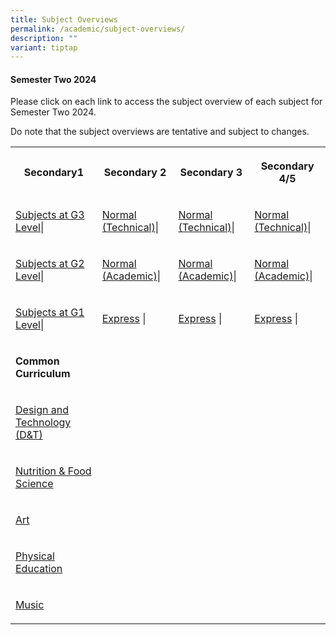 ```yaml
---
title: Subject Overviews
permalink: /academic/subject-overviews/
description: ""
variant: tiptap
---
```

<h4><strong>Semester Two 2024</strong></h4>
<p>Please click on each link to access the subject overview of each subject
for Semester Two 2024.</p>
<p>Do note that the subject overviews are tentative and subject to changes.</p>
<table style="minWidth: 100px">
<colgroup>
<col>
<col>
<col>
<col>
</colgroup>
<tbody>
<tr>
<th rowspan="1" colspan="1">
<p><strong>Secondary1</strong>
</p>
</th>
<th rowspan="1" colspan="1">
<p><strong>Secondary 2</strong>
</p>
</th>
<th rowspan="1" colspan="1">
<p><strong>Secondary 3</strong>
</p>
</th>
<th rowspan="1" colspan="1">
<p><strong>Secondary 4/5</strong>
</p>
</th>
</tr>
<tr>
<td rowspan="1" colspan="1">
<p><a href="https://drive.google.com/drive/folders/1L1ruBF6HrCls1yFRr5psLQjUXggNBZDI?usp=sharing" rel="noopener noreferrer nofollow" target="_blank">Subjects at G3 Level</a>|</p>
</td>
<td rowspan="1" colspan="1">
<p><a href="https://drive.google.com/drive/folders/1nig7UQf0CSHXTDGGr1owf_4rcVSwk0QD?usp=drive_link" rel="noopener noreferrer nofollow" target="_blank">Normal (Technical)</a>|</p>
</td>
<td rowspan="1" colspan="1">
<p><a href="https://drive.google.com/drive/folders/1DhudA4K1AldOvJH5Sf8RuPNBHlscZ338?usp=drive_link" rel="noopener noreferrer nofollow" target="_blank">Normal (Technical)</a>|</p>
</td>
<td rowspan="1" colspan="1">
<p><a href="https://drive.google.com/drive/folders/1znEPDmOsZQDSvXOWMskN7Jry1FWTiS4p?usp=drive_link" rel="noopener noreferrer nofollow" target="_blank">Normal (Technical)</a>|</p>
</td>
</tr>
<tr>
<td rowspan="1" colspan="1">
<p><a href="https://drive.google.com/drive/folders/1cnotD845CsaW55muUpnnmuTwKKUrl4ua?usp=sharing" rel="noopener noreferrer nofollow" target="_blank">Subjects at G2 Level</a>|</p>
</td>
<td rowspan="1" colspan="1">
<p><a href="https://drive.google.com/drive/folders/1YhtHh5qOdh_Rsz-kpktyMMO0J6DZq6eF?usp=drive_link" rel="noopener noreferrer nofollow" target="_blank">Normal (Academic)</a>|</p>
</td>
<td rowspan="1" colspan="1">
<p><a href="https://drive.google.com/drive/folders/1qz8PC8UfhBh1gBczTNfOxk0-JeLdpUKV?usp=drive_link" rel="noopener noreferrer nofollow" target="_blank">Normal (Academic)</a>|</p>
</td>
<td rowspan="1" colspan="1">
<p><a href="https://drive.google.com/drive/folders/16VJYvZ4OAFK0Aryatatz-9k5PT6OCJAT?usp=drive_link" rel="noopener noreferrer nofollow" target="_blank">Normal (Academic)</a>|</p>
</td>
</tr>
<tr>
<td rowspan="1" colspan="1">
<p><a href="https://drive.google.com/drive/folders/1M5QzYU8k4L8AJhDGpjTdhch-TBRWodjw?usp=sharing" rel="noopener noreferrer nofollow" target="_blank">Subjects at G1 Level</a>|</p>
</td>
<td rowspan="1" colspan="1">
<p><a href="https://drive.google.com/drive/folders/1AWbpFjM-Xk4qXkGs5GOR0M7J3fm0b3Lj?usp=drive_link" rel="noopener noreferrer nofollow" target="_blank">Express</a> |</p>
</td>
<td rowspan="1" colspan="1">
<p><a href="https://drive.google.com/drive/folders/1YqlUdQE87eoKNYHa8Y5npspIp-sXZRSE?usp=drive_link" rel="noopener noreferrer nofollow" target="_blank">Express</a> |</p>
</td>
<td rowspan="1" colspan="1">
<p><a href="https://drive.google.com/drive/folders/1lHN1czXdhxzPFYArkjkJjKOe0klIoa7G?usp=drive_link" rel="noopener noreferrer nofollow" target="_blank">Express</a> |</p>
</td>
</tr>
<tr>
<td rowspan="1" colspan="1">
<p><strong>Common Curriculum</strong>
</p>
</td>
<td rowspan="1" colspan="1">
<p></p>
</td>
<td rowspan="1" colspan="1">
<p></p>
</td>
<td rowspan="1" colspan="1">
<p></p>
</td>
</tr>
<tr>
<td rowspan="1" colspan="1">
<p><a href="https://drive.google.com/drive/folders/194TgWXuEolSX9xhdB1WUhkLzM9xnnB77?usp=sharing" rel="noopener noreferrer nofollow" target="_blank">Design and Technology (D&amp;T)</a>
</p>
</td>
<td rowspan="1" colspan="1">
<p></p>
</td>
<td rowspan="1" colspan="1">
<p></p>
</td>
<td rowspan="1" colspan="1">
<p></p>
</td>
</tr>
<tr>
<td rowspan="1" colspan="1">
<p><a href="https://drive.google.com/drive/folders/1Djjo7iVpGpXoxZ_DxopwNSBZ-jdJIH8s?usp=sharing" rel="noopener noreferrer nofollow" target="_blank">Nutrition &amp; Food Science</a>
</p>
</td>
<td rowspan="1" colspan="1">
<p></p>
</td>
<td rowspan="1" colspan="1">
<p></p>
</td>
<td rowspan="1" colspan="1">
<p></p>
</td>
</tr>
<tr>
<td rowspan="1" colspan="1">
<p><a href="https://drive.google.com/drive/folders/16DApIY_SBj_YO4TPG8xeIw3y8F7lNpkU?usp=sharing" rel="noopener noreferrer nofollow" target="_blank">Art</a>
</p>
</td>
<td rowspan="1" colspan="1">
<p></p>
</td>
<td rowspan="1" colspan="1">
<p></p>
</td>
<td rowspan="1" colspan="1">
<p></p>
</td>
</tr>
<tr>
<td rowspan="1" colspan="1">
<p><a href="https://drive.google.com/drive/folders/1rzlKgk3waUkeFhkq6RLiuX0xYrOhQyD8?usp=sharing" rel="noopener noreferrer nofollow" target="_blank">Physical Education</a>
</p>
</td>
<td rowspan="1" colspan="1">
<p></p>
</td>
<td rowspan="1" colspan="1">
<p></p>
</td>
<td rowspan="1" colspan="1">
<p></p>
</td>
</tr>
<tr>
<td rowspan="1" colspan="1">
<p><a href="https://drive.google.com/drive/folders/1bU7RvvrW_O2CZqwxievxuYFh_Jwixerb?usp=sharing" rel="noopener noreferrer nofollow" target="_blank">Music</a>
</p>
</td>
<td rowspan="1" colspan="1">
<p></p>
</td>
<td rowspan="1" colspan="1">
<p></p>
</td>
<td rowspan="1" colspan="1">
<p></p>
</td>
</tr>
</tbody>
</table>
<p></p>